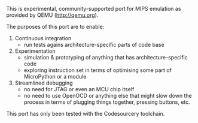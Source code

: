 This is experimental, community-supported port for MIPS emulation as
provided by QEMU (http://qemu.org).

The purposes of this port are to enable:

1. Continuous integration
    - run tests agains architecture-specific parts of code base
2. Experimentation
    - simulation & prototyping of anything that has architecture-specific
      code
    - exploring instruction set in terms of optimising some part of
      MicroPython or a module
3. Streamlined debugging
    - no need for JTAG or even an MCU chip itself
    - no need to use OpenOCD or anything else that might slow down the
      process in terms of plugging things together, pressing buttons, etc.

This port has only been tested with the Codesourcery toolchain.
